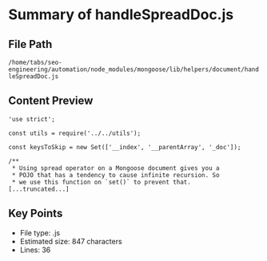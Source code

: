 # Summary of handleSpreadDoc.js
  
## File Path
`/home/tabs/seo-engineering/automation/node_modules/mongoose/lib/helpers/document/handleSpreadDoc.js`

## Content Preview
```
'use strict';

const utils = require('../../utils');

const keysToSkip = new Set(['__index', '__parentArray', '_doc']);

/**
 * Using spread operator on a Mongoose document gives you a
 * POJO that has a tendency to cause infinite recursion. So
 * we use this function on `set()` to prevent that.
[...truncated...]
```

## Key Points
- File type: .js
- Estimated size: 847 characters
- Lines: 36

